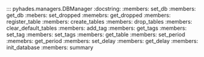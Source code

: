 ::: pyhades.managers.DBManager
    :docstring:
    :members: set_db
    :members: get_db
    :mebers: set_dropped
    :memebrs: get_dropped
    :members: register_table
    :members: create_tables
    :members: drop_tables
    :members: clear_default_tables
    :members: add_tag
    :members: get_tags
    :members: set_tag
    :members: set_tags
    :members: get_table
    :members: set_period
    :memebrs: get_period
    :members: set_delay
    :members: get_delay
    :members: init_database
    :members: summary
